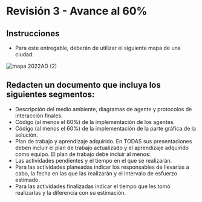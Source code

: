 # Revisión 3 - Avance al 60%

## Instrucciones 
- Para este entregable, deberán de utilizar el siguiente mapa de una ciudad:

![mapa 2022AD (2)](https://user-images.githubusercontent.com/84719490/204270284-1612ae59-5535-4c6b-a93c-871e946fd2f3.png)

## Redacten un documento que incluya los siguientes segmentos:

- Descripción del medio ambiente, diagramas de agente y protocolos de interacción finales.
- Código (al menos el 60%) de la implementación de los agentes.
- Código (al menos el 60%) de la implementación de la parte gráfica de la solución.
- Plan de trabajo y aprendizaje adquirido. En TODAS sus presentaciones deben incluir el plan de trabajo actualizado y el aprendizaje adquirido como equipo. El plan de trabajo debe incluir al menos:
- Las actividades pendientes y el tiempo en el que se realizarán.
- Para las actividades planeadas indicar los responsables de llevarlas a cabo, la fecha en las que las realizarán y el intervalo de esfuerzo estimado.
- Para las actividades finalizadas indicar el tiempo que les tomó realizarlas y la diferencia con su estimación.
